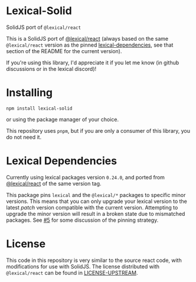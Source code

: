 # Lexical-Solid

SolidJS port of `@lexical/react`

This is a SolidJS port of [@lexical/react](https://www.npmjs.com/package/@lexical/react) (always based on the same `@lexical/react` version as the pinned [lexical-dependencies](#lexical-dependencies), see that section of the README for the current version).

If you're using this library, I'd appreciate it if you let me know (in github discussions or in the lexical discord)!

# Installing

`npm install lexical-solid`

or using the package manager of your choice.

This repository uses `pnpm`, but if you are only a consumer of this library, you do not need it.

# Lexical Dependencies

Currently using lexical packages version `0.24.0`, and ported from [@lexical/react](https://www.npmjs.com/package/@lexical/react) of the same version tag.

This package pins `lexical` and the `@lexical/*` packages to specific minor versions. This means that you can only upgrade your lexical version to the latest _patch_ version compatible with the current version. Attempting to upgrade the minor version will result in a broken state due to mismatched packages. See [#5](https://github.com/mosheduminer/lexical-solid/issues/5) for some discussion of the pinning strategy.

# License

This code in this repository is very similar to the source react code, with modifications for use with SolidJS. The license distributed with `@lexical/react` can be found in [LICENSE-UPSTREAM](./LICENSE-UPSTREAM).

